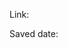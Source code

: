 <div id="wikitext">

Link:

<div class="vspace">

</div>

<div class="round lrindent quote">

</div>

Saved date:

<div class="vspace">

</div>

</div>
